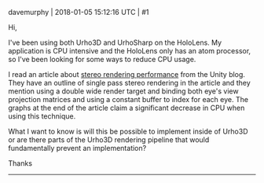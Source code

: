 davemurphy | 2018-01-05 15:12:16 UTC | #1

Hi,

I've been using both Urho3D and UrhoSharp on the HoloLens. My application is CPU intensive and the HoloLens only has an atom processor, so I've been looking for some ways to reduce CPU usage. 

I read an article about [stereo rendering performance](https://blogs.unity3d.com/2017/11/21/how-to-maximize-ar-and-vr-performance-with-advanced-stereo-rendering/) from the Unity blog. They have an outline of single pass stereo rendering in the article and they mention using a double wide render target and binding both eye's view projection matrices and using a constant buffer to index for each eye. The graphs at the end of the article claim a significant decrease in CPU when using this technique.

What I want to know is will this be possible to implement inside of Urho3D or are there parts of the Urho3D rendering pipeline that would fundamentally prevent an implementation?

Thanks

-------------------------

